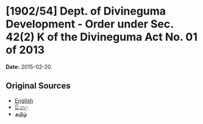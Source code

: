 # [1902/54] Dept. of Divineguma Development - Order under Sec. 42(2) K of the Divineguma Act No. 01 of 2013

**Date:** 2015-02-20

## Original Sources

- [English](https://documents.gov.lk/view/extra-gazettes/2015/2/1902-54_E.pdf)
- [සිංහල](https://documents.gov.lk/view/extra-gazettes/2015/2/1902-54_S.pdf)
- [தமிழ்](https://documents.gov.lk/view/extra-gazettes/2015/2/1902-54_T.pdf)
